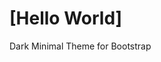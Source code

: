 <h1 class="brand-heading"><span class="typed">[Hello World]</span></h1>
<p class="intro-text">Dark Minimal Theme for Bootstrap</p>

